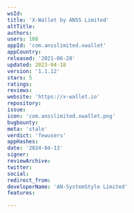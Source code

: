 ```yaml
---
wsId: 
title: 'X-Wallet by ANSS Limited'
altTitle: 
authors: 
users: 100
appId: 'com.ansslimited.xwallet'
appCountry: 
released: '2021-06-28'
updated: 2023-04-18
version: '1.1.12'
stars: 5
ratings: 
reviews: 
website: 'https://x-wallet.io'
repository: 
issue: 
icon: 'com.ansslimited.xwallet.png'
bugbounty: 
meta: 'stale'
verdict: 'fewusers'
appHashes: 
date: '2024-04-13'
signer: 
reviewArchive: 
twitter: 
social: 
redirect_from: 
developerName: 'AN-SystemStyle Limited'
features: 

---
```


